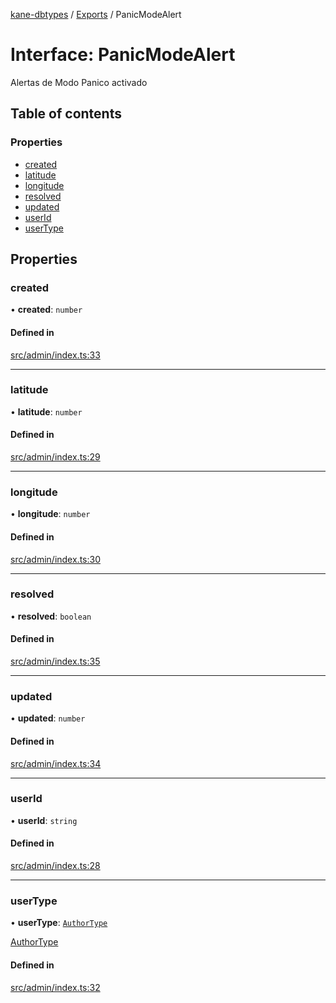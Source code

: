 [kane-dbtypes](../README.md) / [Exports](../modules.md) / PanicModeAlert

# Interface: PanicModeAlert

Alertas de Modo Panico activado

## Table of contents

### Properties

- [created](PanicModeAlert.md#created)
- [latitude](PanicModeAlert.md#latitude)
- [longitude](PanicModeAlert.md#longitude)
- [resolved](PanicModeAlert.md#resolved)
- [updated](PanicModeAlert.md#updated)
- [userId](PanicModeAlert.md#userid)
- [userType](PanicModeAlert.md#usertype)

## Properties

### created

• **created**: `number`

#### Defined in

[src/admin/index.ts:33](https://github.com/gatitolabs/kane-dbtypes/blob/e33ffb5/src/admin/index.ts#L33)

___

### latitude

• **latitude**: `number`

#### Defined in

[src/admin/index.ts:29](https://github.com/gatitolabs/kane-dbtypes/blob/e33ffb5/src/admin/index.ts#L29)

___

### longitude

• **longitude**: `number`

#### Defined in

[src/admin/index.ts:30](https://github.com/gatitolabs/kane-dbtypes/blob/e33ffb5/src/admin/index.ts#L30)

___

### resolved

• **resolved**: `boolean`

#### Defined in

[src/admin/index.ts:35](https://github.com/gatitolabs/kane-dbtypes/blob/e33ffb5/src/admin/index.ts#L35)

___

### updated

• **updated**: `number`

#### Defined in

[src/admin/index.ts:34](https://github.com/gatitolabs/kane-dbtypes/blob/e33ffb5/src/admin/index.ts#L34)

___

### userId

• **userId**: `string`

#### Defined in

[src/admin/index.ts:28](https://github.com/gatitolabs/kane-dbtypes/blob/e33ffb5/src/admin/index.ts#L28)

___

### userType

• **userType**: [`AuthorType`](../modules.md#authortype)

[AuthorType](../modules.md#authortype)

#### Defined in

[src/admin/index.ts:32](https://github.com/gatitolabs/kane-dbtypes/blob/e33ffb5/src/admin/index.ts#L32)
